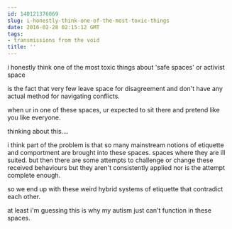 ```yaml
---
id: 140121376069
slug: i-honestly-think-one-of-the-most-toxic-things
date: 2016-02-28 02:15:12 GMT
tags:
- transmissions from the void
title: ''
---
```


i honestly think one of the most toxic things about 'safe spaces' or activist space

is the fact that very few leave space for disagreement and don't have any actual method for navigating conflicts.

when ur in one of these spaces, ur expected to sit there and pretend like you like everyone. 

thinking about this....

i think part of the problem is that so many mainstream notions of etiquette and comportment are brought into these spaces. spaces where they are ill suited. but then there are some attempts to challenge or change these received behaviours but they aren't consistently applied nor is the attempt complete enough.

so we end up with these weird hybrid systems of etiquette that contradict each other.

at least i'm guessing this is why my autism just can't function in these spaces.